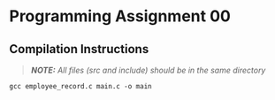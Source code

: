 # Programming Assignment 00

## Compilation Instructions

> *__NOTE:__ All files (src and include) should be in the same directory*

`gcc employee_record.c main.c -o main`
